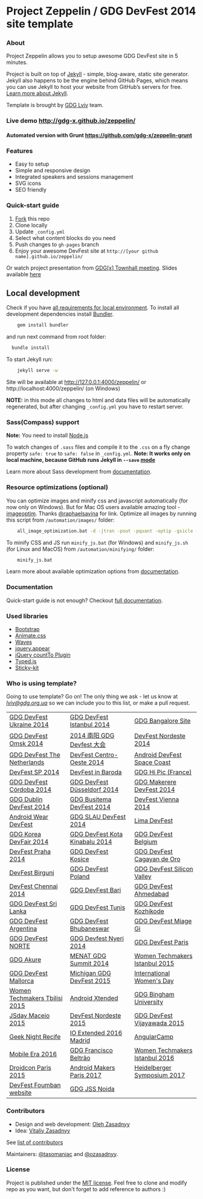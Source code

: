 # Project Zeppelin / GDG DevFest 2014 site template

### About
Project Zeppelin allows you to setup awesome GDG DevFest site in 5 minutes.

Project is built on top of [Jekyll](http://jekyllrb.com/) - simple, blog-aware, static site generator. Jekyll also happens to be the engine behind GitHub Pages, which means you can use Jekyll to host your website from GitHub’s servers for free. [Learn more about Jekyll](http://jekyllrb.com/).

Template is brought by [GDG Lviv](http://lviv.gdg.org.ua/) team.

### Live demo http://gdg-x.github.io/zeppelin/

#### Automated version with Grunt <https://github.com/gdg-x/zeppelin-grunt>

### Features
* Easy to setup
* Simple and responsive design
* Integrated speakers and sessions management
* SVG icons
* SEO friendly


### Quick-start guide
1. [Fork](https://github.com/gdg-x/zeppelin/fork) this repo
2. Clone locally
3. Update ```_config.yml```
4. Select what content blocks do you need
5. Push changes to ```gh-pages``` branch
6. Enjoy your awesome DevFest site at ```http://[your github name].github.io/zeppelin/```

Or watch project presentation from [GDG[x] Townhall meeting](http://www.youtube.com/watch?v=xYmhheoLjcI). Slides available [here](https://docs.google.com/presentation/d/19aM7yNl_orDaCNND5LpCY3fShb6PyMltnzYfKvV8R_8/edit?usp=sharing)


## Local development

Check if you have [all requirements for local environment](http://jekyllrb.com/docs/installation/).
To install all development dependencies install [Bundler](http://bundler.io/).
```bash
    gem install bundler
```
and run next command from root folder:

```bash
  bundle install
```  

To start Jekyll run:
```bash
    jekyll serve -w
```
Site will be available at http://127.0.0.1:4000/zeppelin/ or http://localhost:4000/zeppelin/ (on Windows)

**NOTE:** in this mode all changes to html and data files will be automatically regenerated, but after changing ```_config.yml``` you have to restart server.

### Sass(Compass) support
**Note:** You need to install [Node.js](http://nodejs.org/download/)

To watch changes of `.sass` files and compile it to the `.css` on a fly change property `safe: true` to `safe: false` in `_config.yml`.
**Note: It works only on local machine, because GitHub runs Jekyll in `--save` [mode](https://help.github.com/articles/using-jekyll-with-pages/#configuration-overrides)**

Learn more about Sass development from [documentation](https://github.com/gdg-x/zeppelin/wiki/Sass-development).


### Resource optimizations (optional)

You can optimize images and minify css and javascript automatically (for now only on Windows).
But for Mac OS users available amazing tool - [imageoptim](https://imageoptim.com/). Thanks [@raphaelsavina](https://github.com/raphaelsavina) for link.
Optimize all images by running this script from `/automation/images/` folder:
```bash
    all_image_optimization.bat -d -jtran -pout -pquant -optip -gsicle -svgo
```

To minify CSS and JS run `minify_js.bat` (for Windows) and `minify_js.sh` (for Linux and MacOS) from `/automation/minifying/` folder:
```bash
    minify_js.bat
```

Learn more about available optimization options from [documentation](https://github.com/gdg-x/zeppelin/wiki/Resources-optimizations).

### Documentation
Quick-start guide is not enough? Checkout [full documentation](https://github.com/gdg-x/zeppelin/wiki).

### Used libraries
* [Bootstrap](https://github.com/twbs/bootstrap)
* [Animate.css](https://github.com/daneden/animate.css)
* [Waves](https://github.com/publicis-indonesia/Waves)
* [jquery.appear](https://github.com/bas2k/jquery.appear)
* [jQuery countTo Plugin](https://github.com/mhuggins/jquery-countTo)
* [Typed.js](https://github.com/mattboldt/typed.js)
* [Sticky-kit](https://github.com/leafo/sticky-kit)

### Who is using template?
Going to use template? Go on! The only thing we ask - let us know at [*lviv@gdg.org.ua*](mailto:lviv@gdg.org.ua) so we can include you to this list, or make a pull request.

| | | |
|------|------|------|
| [GDG DevFest Ukraine 2014](http://devfest.gdg.org.ua/) | [GDG DevFest Istanbul 2014](http://2014.devfesttr.com/) | [GDG Bangalore Site](http://gdgbangalore.github.io/) |
| [GDG DevFest Omsk 2014](http://gdg-devfest-omsk.org/) | [2014 南阳 GDG Devfest 大会](http://devfest.gdgny.org) | [DevFest Nordeste 2014](http://2014.devfestne.com.br/) |
| [GDG DevFest The Netherlands](http://www.devfest.nl/) | [DevFest Centro-Oeste 2014](http://www.devfestcentrooeste.com.br/) | [Android DevFest Space Coast](http://gdg-space-coast.github.io/zeppelin/) |
| [DevFest SP 2014](http://sp.devfest.com.br/) | [DevFest in Baroda](http://devfest.gdgbaroda.com/) | [GDG Hi Pic (France)](http://maximemularz.github.io/zeppelin/) |
| [GDG DevFest Córdoba 2014](http://gdgcordoba.github.io/zeppelin/) | [GDG DevFest Düsseldorf 2014](http://www.gdg-dus.de/DevFest2014/) | [GDG Makerere DevFest 2014](http://gdgmakerere.github.io/) |
| [GDG Dublin DevFest 2014](http://gdg-dublin.appspot.com/) | [GDG Busitema DevFest 2014](http://gdgbusitema.github.io/) | [DevFest Vienna 2014](http://www.devfest.at/) |
| [Android Wear DevFest](http://devfest.gdgnorthjersey.com/wear2014/) | [GDG SLAU DevFest 2014](http://gdgslau.github.io/) | [Lima DevFest](http://limadevfest.com/) |
| [GDG Korea DevFair 2014](http://devfair2014.gdg.kr/) | [GDG DevFest Kota Kinabalu 2014](http://devfest.gdgkk.info/) | [GDG DevFest Belgium](http://gdg-brussels.org/DevFest2014/) |
| [DevFest Praha 2014](http://devfest.cz/) | [GDG DevFest Kosice](http://devfest.sk/) | [GDG DevFest Cagayan de Oro](http://devfest.gdgcdo.org/) |
| [DevFest Birgunj](http://gdgbirgunj.github.io/DevFest2014/) | [GDG DevFest Poland](http://devfest.pl/) | [GDG DevFest Silicon Valley](http://devfest2014.gdgsv.com/) |
| [DevFest Chennai 2014](http://devfest.gdgchennai.com/) | [GDG DevFest Bari](http://gdgbari.github.io/zeppelin/) | [GDG DevFest Ahmedabad](http://devfest.gdgahmedabad.com/) |
| [GDG DevFest Sri Lanka](http://www.devfestlk.org/) | [GDG DevFest Tunis](http://devfest.gdgtunis.org/) | [GDG DevFest Kozhikode](http://devfest.gdgkozhikode.org/) |
| [GDG DevFest Argentina](http://devfest.gdg.com.ar/) | [GDG DevFest Bhubaneswar](http://devfest2014.gdgbbsr.com/) | [GDG DevFest Miage Gi](http://gdgmiagegilab.github.io/) |
| [GDG DevFest NORTE](http://norte.devfest.com.br/) | [GDG Devfest Nyeri 2014](http://devfest.gdgkimathiuniversity.com/) | [GDG DevFest Paris](http://devfest.gdgparis.com/) |
| [GDG Akure](http://gdgakure.github.io/)|[MENAT GDG Summit 2014](http://summit.gdg-menat.com/)|[Women Techmakers Istanbul 2015](http://2015.wtmistanbul.com) |
| [GDG DevFest Mallorca](http://devfest.gdgmallorca.com/)| [Michigan GDG DevFest 2015](http://michigandevfest.com/) | [International Women's Day](http://iwd.gdgnorthjersey.com/womeninnovation/) |
| [Women Techmakers Tbilisi 2015](http://womentechmakers.ge/) | [Android Xtended](http://www.androidxtended.com/) |[GDG Bingham University](http://binghamuni.edu.ng/gdg)|
| [JSday Maceio 2015](http://jsday.com.br) | [DevFest Nordeste 2015](http://2015.devfestne.com.br) | [GDG DevFest Vijayawada 2015](http://devfest.gdg-vijayawada.org) |
| [Geek Night Recife](http://geeknightrecife.github.io/) | [IO Extended 2016 Madrid ](http://io.gdg.es/) | [AngularCamp](http://angularcamp.org/) |
| [Mobile Era 2016](http://mobileera.rocks/) | [GDG Francisco Beltrão](http://gdg-fb.github.io) | [Women Techmakers Istanbul 2016](http://2016.wtmistanbul.com) |
| [Droidcon Paris 2015](http://droidcon.fr) | [Android Makers Paris 2017](http://androidmakers.fr) | [Heidelberger Symposium 2017](https://heidelberger-symposium.de/) |
| [DevFest Foumban website](http://devfestfoumban.org) | [GDG JSS Noida](http://gdgjss.in) |


### Contributors
* Design and web development: [Oleh Zasadnyy](https://github.com/ozasadnyy)
* Idea: [Vitaliy Zasadnyy](https://github.com/zasadnyy)

See [list of contributors](https://github.com/gdg-x/zepplin/graphs/contributors)

Maintainers: [@tasomaniac](https://github.com/tasomaniac) and [@ozasadnyy](https://github.com/ozasadnyy).

### License
Project is published under the [MIT license](https://github.com/gdg-x/zeppelin/blob/master/LICENSE.txt). Feel free to clone and modify repo as you want, but don't forget to add reference to authors :)
